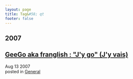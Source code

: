 ```yaml
---
layout: page
title: Tag&#58; qt
footer: false
---
```


<div id="blog-archives" class="category">
<h2>2007</h2>

<article>
<h1><a href="/2007/08/13/geego-aka-franglish-jy-go-jy-vais/index.html">GeeGo aka franglish : "J'y go" (J'y vais)</a></h1>
<time datetime="2007-08-13T00:00:00-06:00" pubdate><span class='month'>Aug</span> <span class='day'>13</span> <span class='year'>2007</span></time>
<footer>
<span class="categories">posted in 
<a href='/categories/general/'>General</a></span>
</footer>
</article>
</div>
